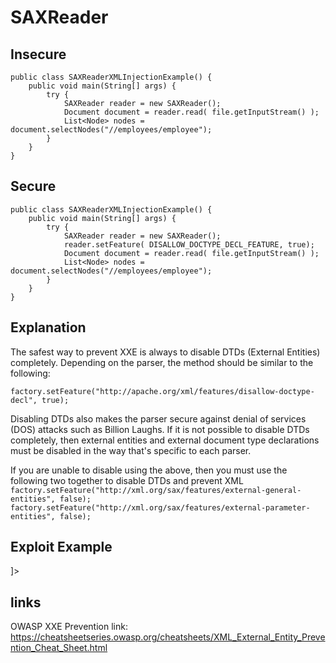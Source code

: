 # SAXReader
## Insecure
```
public class SAXReaderXMLInjectionExample() {
    public void main(String[] args) {
        try {
            SAXReader reader = new SAXReader();
            Document document = reader.read( file.getInputStream() );
            List<Node> nodes = document.selectNodes("//employees/employee");
        }
    }
}
```
## Secure
```
public class SAXReaderXMLInjectionExample() {
    public void main(String[] args) {
        try {
            SAXReader reader = new SAXReader();
            reader.setFeature( DISALLOW_DOCTYPE_DECL_FEATURE, true);
            Document document = reader.read( file.getInputStream() );
            List<Node> nodes = document.selectNodes("//employees/employee");
        }
    }
}
```
## Explanation
The safest way to prevent XXE is always to disable DTDs (External Entities) completely. Depending on the parser, the method should be similar to the following:

`factory.setFeature("http://apache.org/xml/features/disallow-doctype-decl", true);`

Disabling DTDs also makes the parser secure against denial of services (DOS) attacks such as Billion Laughs. If it is not possible to disable DTDs completely, then external entities and external document type declarations must be disabled in the way that's specific to each parser.

If you are unable to disable using the above, then you must use the following two together to disable DTDs and prevent XML
`factory.setFeature("http://xml.org/sax/features/external-general-entities", false);`
`factory.setFeature("http://xml.org/sax/features/external-parameter-entities", false);`

## Exploit Example
<!DOCTYPE foo [<!ENTITY xxe SYSTEM "/etc/shadow"> ]>

## links
OWASP XXE Prevention link: https://cheatsheetseries.owasp.org/cheatsheets/XML_External_Entity_Prevention_Cheat_Sheet.html